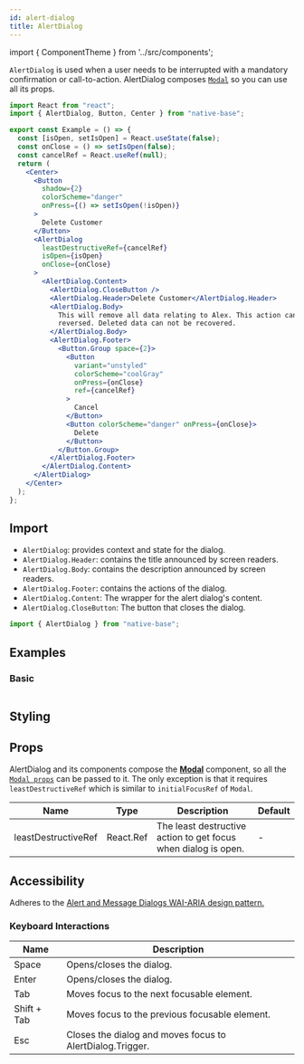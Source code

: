 ```yaml
---
id: alert-dialog
title: AlertDialog
---
```


import { ComponentTheme } from '../src/components';

`AlertDialog` is used when a user needs to be interrupted with a mandatory confirmation or call-to-action. AlertDialog composes [`Modal`](/modal) so you can use all its props.

```jsx isShowcase
import React from "react";
import { AlertDialog, Button, Center } from "native-base";

export const Example = () => {
  const [isOpen, setIsOpen] = React.useState(false);
  const onClose = () => setIsOpen(false);
  const cancelRef = React.useRef(null);
  return (
    <Center>
      <Button
        shadow={2}
        colorScheme="danger"
        onPress={() => setIsOpen(!isOpen)}
      >
        Delete Customer
      </Button>
      <AlertDialog
        leastDestructiveRef={cancelRef}
        isOpen={isOpen}
        onClose={onClose}
      >
        <AlertDialog.Content>
          <AlertDialog.CloseButton />
          <AlertDialog.Header>Delete Customer</AlertDialog.Header>
          <AlertDialog.Body>
            This will remove all data relating to Alex. This action cannot be
            reversed. Deleted data can not be recovered.
          </AlertDialog.Body>
          <AlertDialog.Footer>
            <Button.Group space={2}>
              <Button
                variant="unstyled"
                colorScheme="coolGray"
                onPress={onClose}
                ref={cancelRef}
              >
                Cancel
              </Button>
              <Button colorScheme="danger" onPress={onClose}>
                Delete
              </Button>
            </Button.Group>
          </AlertDialog.Footer>
        </AlertDialog.Content>
      </AlertDialog>
    </Center>
  );
};
```

## Import

- `AlertDialog`: provides context and state for the dialog.
- `AlertDialog.Header`: contains the title announced by screen readers.
- `AlertDialog.Body`: contains the description announced by screen readers.
- `AlertDialog.Footer`: contains the actions of the dialog.
- `AlertDialog.Content`: The wrapper for the alert dialog's content.
- `AlertDialog.CloseButton`: The button that closes the dialog.

```jsx
import { AlertDialog } from "native-base";
```

## Examples

### Basic

```ComponentSnackPlayer path=components,composites,AlertDialog,Basic.tsx

```

## Styling

<ComponentTheme name="alertDialog" />

## Props

AlertDialog and its components compose the **[Modal](/modal)** component, so all the [`Modal props`](/modal#h2-props) can be passed to it. The only exception is that it requires `leastDestructiveRef` which is similar to `initialFocusRef` of `Modal`.

| Name                | Type      | Description                                                    | Default |
| ------------------- | --------- | -------------------------------------------------------------- | ------- |
| leastDestructiveRef | React.Ref | The least destructive action to get focus when dialog is open. | -       |

## Accessibility

Adheres to the [Alert and Message Dialogs WAI-ARIA design pattern.](https://www.w3.org/WAI/ARIA/apg/)

### Keyboard Interactions

| Name        | Description                                               |
| ----------- | --------------------------------------------------------- |
| Space       | Opens/closes the dialog.                                  |
| Enter       | Opens/closes the dialog.                                  |
| Tab         | Moves focus to the next focusable element.                |
| Shift + Tab | Moves focus to the previous focusable element.            |
| Esc         | Closes the dialog and moves focus to AlertDialog.Trigger. |
